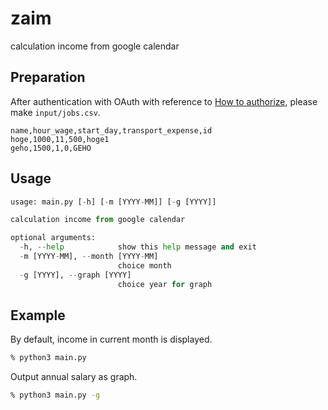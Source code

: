 # zaim
calculation income from google calendar

## Preparation
After authentication with OAuth with reference to [How to authorize](https://developers.google.com/calendar/quickstart/python?hl=ja#step_3_set_up_the_sample), please make `input/jobs.csv`.
```csv:key.csv
name,hour_wage,start_day,transport_expense,id
hoge,1000,11,500,hoge1
geho,1500,1,0,GEHO
```

## Usage
```sh:main.py
usage: main.py [-h] [-m [YYYY-MM]] [-g [YYYY]]

calculation income from google calendar

optional arguments:
  -h, --help            show this help message and exit
  -m [YYYY-MM], --month [YYYY-MM]
                        choice month
  -g [YYYY], --graph [YYYY]
                        choice year for graph
```

## Example
By default, income in current month is displayed.
```sh
% python3 main.py
```

Output annual salary as graph.
```sh
% python3 main.py -g
```
